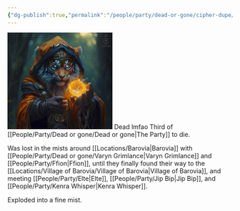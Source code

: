 ```yaml
---
{"dg-publish":true,"permalink":"/people/party/dead-or-gone/cipher-dupe/"}
---
```


![CiperDupe.png](/img/user/Images/CiperDupe.png)
Dead lmfao
Third of [[People/Party/Dead or gone/Dead or gone\|The Party]] to die.

Was lost in the mists around [[Locations/Barovia\|Barovia]] with [[People/Party/Dead or gone/Varyn Grimlance\|Varyn Grimlance]] and [[People/Party/Ffion\|Ffion]], until they finally found their way to the [[Locations/Village of Barovia/Village of Barovia\|Village of Barovia]], and meeting [[People/Party/Elte\|Elte]], [[People/Party/Jip Bip\|Jip Bip]], and [[People/Party/Kenra Whisper\|Kenra Whisper]].

Exploded into a fine mist.